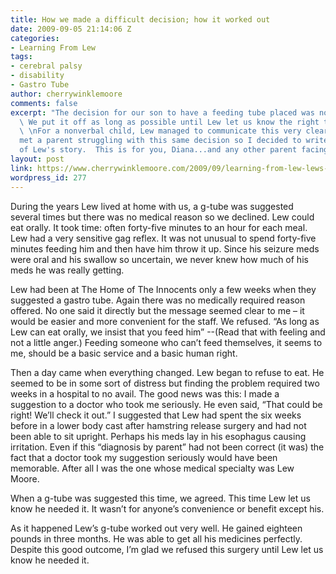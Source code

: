 ```yaml
---
title: How we made a difficult decision; how it worked out
date: 2009-09-05 21:14:06 Z
categories:
- Learning From Lew
tags:
- cerebral palsy
- disability
- Gastro Tube
author: cherrywinklemoore
comments: false
excerpt: "The decision for our son to have a feeding tube placed was not an easy one.
  \ We put it off as long as possible until Lew let us know the right time had come.
  \ \nFor a nonverbal child, Lew managed to communicate this very clearly.\n\nI recently
  met a parent struggling with this same decision so I decided to write this part
  of Lew's story.  This is for you, Diana...and any other parent facing this decision."
layout: post
link: https://www.cherrywinklemoore.com/2009/09/learning-from-lew-lews-says-he-needs-a-gastrostomy-tube/
wordpress_id: 277
---
```


During the years Lew lived at home with us, a g-tube was suggested several times but there was no medical reason so we declined. Lew could eat orally. It took time: often forty-five minutes to an hour for each meal. Lew had a very sensitive gag reflex. It was not unusual to spend forty-five minutes feeding him and then have him throw it up. Since his seizure meds were oral and his swallow so uncertain, we never knew how much of his meds he was really getting.

Lew had been at The Home of The Innocents only a few weeks when they suggested a gastro tube. Again there was no medically required reason offered. No one said it directly but the message seemed clear to me – it would be easier and more convenient for the staff. We refused. “As long as Lew can eat orally, we insist that you feed him” --(Read that with feeling and not a little anger.) Feeding someone who can’t feed themselves, it seems to me, should be a basic service and a basic human right.

Then a day came when everything changed. Lew began to refuse to eat. He seemed to be in some sort of distress but finding the problem required two weeks in a hospital to no avail. The good news was this: I made a suggestion to a doctor who took me seriously. He even said, “That could be right! We’ll check it out.” I suggested that Lew had spent the six weeks before in a lower body cast after hamstring release surgery and had not been able to sit upright. Perhaps his meds lay in his esophagus causing irritation. Even if this “diagnosis by parent” had not been correct (it was) the fact that a doctor took my suggestion seriously would have been memorable. After all I was the one whose medical specialty was Lew Moore.

When a g-tube was suggested this time, we agreed. This time Lew let us know he needed it. It wasn’t for anyone’s convenience or benefit except his.

As it happened Lew’s g-tube worked out very well. He gained eighteen pounds in three months. He was able to get all his medicines perfectly. Despite this good outcome, I’m glad we refused this surgery until Lew let us know he needed it.
